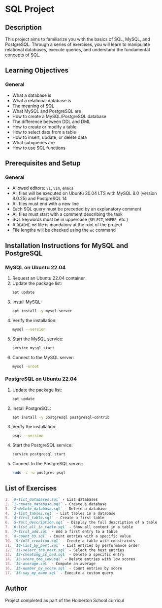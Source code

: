 # SQL Project

## Description
This project aims to familiarize you with the basics of SQL, MySQL, and PostgreSQL. Through a series of exercises, you will learn to manipulate relational databases, execute queries, and understand the fundamental concepts of SQL.

## Learning Objectives
### General
- What a database is
- What a relational database is
- The meaning of SQL
- What MySQL and PostgreSQL are
- How to create a MySQL/PostgreSQL database
- The difference between DDL and DML
- How to create or modify a table
- How to select data from a table
- How to insert, update, or delete data
- What subqueries are
- How to use SQL functions

## Prerequisites and Setup
### General
- Allowed editors: `vi`, `vim`, `emacs`
- All files will be executed on Ubuntu 20.04 LTS with MySQL 8.0 (version 8.0.25) and PostgreSQL 14
- All files must end with a new line
- Each SQL query must be preceded by an explanatory comment
- All files must start with a comment describing the task
- SQL keywords must be in uppercase (`SELECT`, `WHERE`, etc.)
- A `README.md` file is mandatory at the root of the project
- File lengths will be checked using the `wc` command

## Installation Instructions for MySQL and PostgreSQL
### MySQL on Ubuntu 22.04
1. Request an Ubuntu 22.04 container
2. Update the package list:
   ```sh
   apt update
   ```
3. Install MySQL:
   ```sh
   apt install -y mysql-server
   ```
4. Verify the installation:
   ```sh
   mysql --version
   ```
5. Start the MySQL service:
   ```sh
   service mysql start
   ```
6. Connect to the MySQL server:
   ```sh
   mysql -uroot
   ```

### PostgreSQL on Ubuntu 22.04
1. Update the package list:
   ```sh
   apt update
   ```
2. Install PostgreSQL:
   ```sh
   apt install -y postgresql postgresql-contrib
   ```
3. Verify the installation:
   ```sh
   psql --version
   ```
4. Start the PostgreSQL service:
   ```sh
   service postgresql start
   ```
5. Connect to the PostgreSQL server:
   ```sh
   sudo -i -u postgres psql
   ```

## List of Exercises
```markdown
1. `0-list_databases.sql` - List databases
2. `1-create_database.sql` - Create a database
3. `2-delete_database.sql` - Delete a database
4. `3-list_tables.sql` - List tables in a database
5. `4-first_table.sql` - Create a first table
6. `5-full_description.sql` - Display the full description of a table
7. `6-list_all_in_table.sql` - Show all content in a table
8. `7-first_add.sql` - Add a first entry to a table
9. `8-count_89.sql` - Count entries with a specific value
10. `9-full_creation.sql` - Create a table with constraints
11. `10-list_by_best.sql` - List entries by performance order
12. `11-select_the_best.sql` - Select the best entries
13. `12-cheating_is_bad.sql` - Delete a specific entry
14. `13-score_too_low.sql` - Delete entries with low scores
15. `14-average.sql` - Compute an average
16. `15-number_by_score.sql` - Count entries by score
17. `16-say_my_name.sql` - Execute a custom query
```

## Author
Project completed as part of the Holberton School curricul